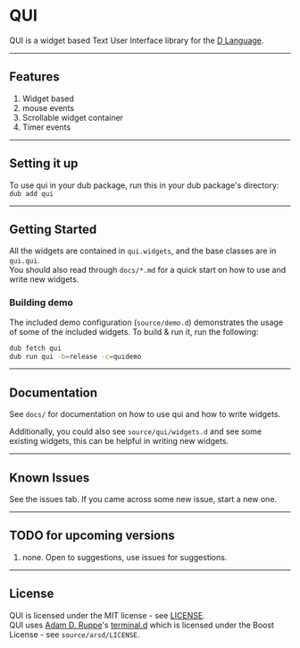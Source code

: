 # QUI

QUI is a widget based Text User Interface library for the [D Language](http://dlang.org/).

---

## Features

1. Widget based
1. mouse events
1. Scrollable widget container
1. Timer events

---

## Setting it up

To use qui in your dub package, run this in your dub package's directory:  
`dub add qui`  

---

## Getting Started

All the widgets are contained in `qui.widgets`, and the base classes are in `qui.qui`.  
You should also read through `docs/*.md` for a quick start on how to use and write new widgets.

### Building demo

The included demo configuration (`source/demo.d`) demonstrates the usage of some of the included widgets. To build & run it, run the following:

```bash
dub fetch qui
dub run qui -b=release -c=quidemo
```

---

## Documentation

See `docs/` for documentation on how to use qui and how to write widgets.  

Additionally, you could also see `source/qui/widgets.d` and see some existing widgets, this can be helpful in writing new widgets.

---

## Known Issues

See the issues tab. If you came across some new issue, start a new one.

---

## TODO for upcoming versions

1. none. Open to suggestions, use issues for suggestions.

---

## License
QUI is licensed under the MIT license - see [LICENSE](LICENSE).  
QUI uses [Adam D. Ruppe](https://github.com/adamdruppe)'s [terminal.d](https://github.com/adamdruppe/arsd/blob/master/terminal.d) which is licensed under the Boost License - see `source/arsd/LICENSE`.
